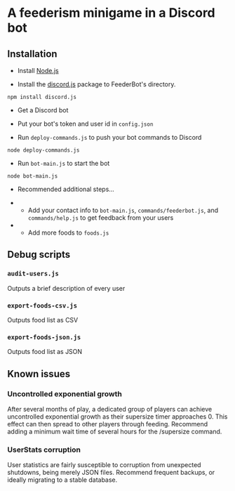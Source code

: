 # A feederism minigame in a Discord bot

## Installation

* Install [Node.js](https://nodejs.org/)

* Install the [discord.js](https://discord.js.org/) package to FeederBot's directory.

```
npm install discord.js
```

* Get a Discord bot

* Put your bot's token and user id in `config.json`

* Run `deploy-commands.js` to push your bot commands to Discord

```
node deploy-commands.js
```

* Run `bot-main.js` to start the bot

```
node bot-main.js
```

* Recommended additional steps...

* * Add your contact info to `bot-main.js`, `commands/feederbot.js`, and `commands/help.js` to get feedback from your users

* * Add more foods to `foods.js`

## Debug scripts

### `audit-users.js`

Outputs a brief description of every user

### `export-foods-csv.js`

Outputs food list as CSV

### `export-foods-json.js`

Outputs food list as JSON

## Known issues

### Uncontrolled exponential growth

After several months of play, a dedicated group of players can achieve uncontrolled exponential growth as their supersize timer approaches 0.  This effect can then spread to other players through feeding.  Recommend adding a minimum wait time of several hours for the /supersize command.

### UserStats corruption

User statistics are fairly susceptible to corruption from unexpected shutdowns, being merely JSON files.  Recommend frequent backups, or ideally migrating to a stable database.
